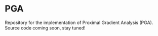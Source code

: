 # PGA

Repository for the implementation of Proximal Gradient Analysis (PGA). Source code coming soon, stay tuned!
